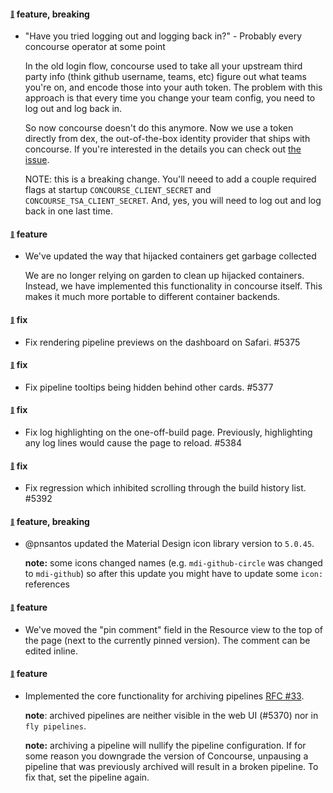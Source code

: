 #### <sub><sup><a name="4950" href="#4950">:link:</a></sup></sub> feature, breaking

* "Have you tried logging out and logging back in?"
            - Probably every concourse operator at some point

  In the old login flow, concourse used to take all your upstream third party info (think github username, teams, etc) figure out what teams you're on, and encode those into your auth token. The problem with this approach is that every time you change your team config, you need to log out and log back in. 

  So now concourse doesn't do this anymore. Now we use a token directly from dex, the out-of-the-box identity provider that ships with concourse. If you're interested in the details you can check out [the issue](https://github.com/concourse/concourse/issues/2936).

  NOTE: this is a breaking change. You'll neeed to add a couple required flags at startup `CONCOURSE_CLIENT_SECRET` and `CONCOURSE_TSA_CLIENT_SECRET`. And, yes, you will need to log out and log back in one last time.

#### <sub><sup><a name="5305" href="#5305">:link:</a></sup></sub> feature

* We've updated the way that hijacked containers get garbage collected

  We are no longer relying on garden to clean up hijacked containers. Instead, we have implemented this functionality in concourse itself. This makes it much more portable to different container backends.

#### <sub><sup><a name="5375" href="#5375">:link:</a></sup></sub> fix

* Fix rendering pipeline previews on the dashboard on Safari. #5375

#### <sub><sup><a name="5377" href="#5377">:link:</a></sup></sub> fix

* Fix pipeline tooltips being hidden behind other cards. #5377

#### <sub><sup><a name="5384" href="#5384">:link:</a></sup></sub> fix

* Fix log highlighting on the one-off-build page. Previously, highlighting any log lines would cause the page to reload. #5384

#### <sub><sup><a name="5392" href="#5392">:link:</a></sup></sub> fix

* Fix regression which inhibited scrolling through the build history list. #5392

#### <sub><sup><a name="5397" href="#5397">:link:</a></sup></sub> feature, breaking

* @pnsantos updated the Material Design icon library version to `5.0.45`.

  **note:** some icons changed names (e.g. `mdi-github-circle` was changed to `mdi-github`) so after this update you might have to update some `icon:` references

#### <sub><sup><a name="5410" href="#5410">:link:</a></sup></sub> feature

* We've moved the "pin comment" field in the Resource view to the top of the page (next to the currently pinned version). The comment can be edited inline.

#### <sub><sup><a name="5368" href="#5368">:link:</a></sup></sub> feature

* Implemented the core functionality for archiving pipelines [RFC #33]. 

  **note**: archived pipelines are neither visible in the web UI (#5370) nor in `fly pipelines`.

  **note:** archiving a pipeline will nullify the pipeline configuration. If for some reason you downgrade the version of Concourse, unpausing a pipeline that was previously archived will result in a broken pipeline. To fix that, set the pipeline again.

[RFC #33]: https://github.com/concourse/rfcs/pull/33

